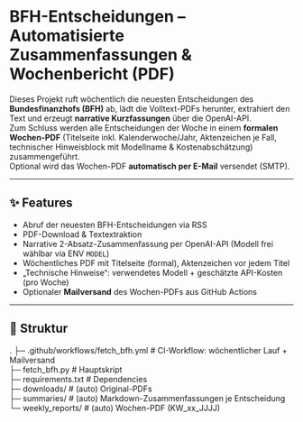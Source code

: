 # BFH-Entscheidungen – Automatisierte Zusammenfassungen & Wochenbericht (PDF)

Dieses Projekt ruft wöchentlich die neuesten Entscheidungen des **Bundesfinanzhofs (BFH)** ab, lädt die Volltext-PDFs herunter, extrahiert den Text und erzeugt **narrative Kurzfassungen** über die OpenAI-API.  
Zum Schluss werden alle Entscheidungen der Woche in einem **formalen Wochen-PDF** (Titelseite inkl. Kalenderwoche/Jahr, Aktenzeichen je Fall, technischer Hinweisblock mit Modellname & Kostenabschätzung) zusammengeführt.  
Optional wird das Wochen-PDF **automatisch per E-Mail** versendet (SMTP).

---

## ✨ Features
- Abruf der neuesten BFH-Entscheidungen via RSS
- PDF-Download & Textextraktion
- Narrative 2-Absatz-Zusammenfassung per OpenAI-API (Modell frei wählbar via ENV `MODEL`)
- Wöchentliches PDF mit Titelseite (formal), Aktenzeichen vor jedem Titel
- „Technische Hinweise“: verwendetes Modell + geschätzte API-Kosten (pro Woche)
- Optionaler **Mailversand** des Wochen-PDFs aus GitHub Actions

---

## 📂 Struktur
.
├─ .github/workflows/fetch_bfh.yml # CI-Workflow: wöchentlicher Lauf + Mailversand\
├─ fetch_bfh.py # Hauptskript\
├─ requirements.txt # Dependencies\
├─ downloads/ # (auto) Original-PDFs\
├─ summaries/ # (auto) Markdown-Zusammenfassungen je Entscheidung\
└─ weekly_reports/ # (auto) Wochen-PDF (KW_xx_JJJJ)
